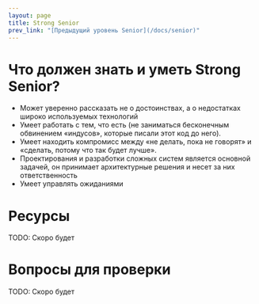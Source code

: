```yaml
---
layout: page
title: Strong Senior
prev_link: "[Предыдущий уровень Senior](/docs/senior)" 
---
```


# Что должен знать и уметь Strong Senior?

  - Может уверенно рассказать не о достоинствах, а о недостатках широко используемых технологий 
  - Умеет работать с тем, что есть (не заниматься бесконечным обвинением «индусов», которые писали этот код до него).
  - Умеет находить компромисс между «не делать, пока не говорят» и «сделать, потому что так будет лучше».
  - Проектирования и разработки сложных систем является основной задачей, он принимает архитектурные решения и несет за них ответственность
  - Умеет управлять ожиданиями

# Ресурсы
TODO: Скоро будет

# Вопросы для проверки
TODO: Скоро будет
